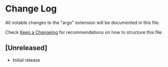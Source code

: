 # Change Log

All notable changes to the "argo" extension will be documented in this file.

Check [Keep a Changelog](http://keepachangelog.com/) for recommendations on how to structure this file.

## [Unreleased]

- Initial release